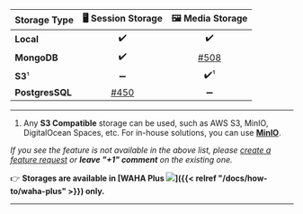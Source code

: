 | Storage Type    |                **🖥️ Session** Storage                 |                 **🖼️ Media** Storage                  |
|-----------------|:------------------------------------------------------:|:------------------------------------------------------:|
| **Local**       |                           ✔️                           |                           ✔️                           |
| **MongoDB**     |                           ✔️                           | [#508](https://github.com/devlikeapro/waha/issues/508) |
| **S3**¹        |                           ➖                            |                          ✔️¹                           |
| **PostgresSQL** | [#450](https://github.com/devlikeapro/waha/issues/450) |                           ➖                            |

****
1. Any **S3 Compatible** storage can be used, such as AWS S3, MinIO, DigitalOcean Spaces, etc. For in-house solutions, you can use [**MinIO**](https://min.io/).

_If you see the feature is not available in the above list, please [create a feature request](https://github.com/devlikeapro/waha/issues/new/choose) or **leave "+1" comment** on the existing one._

👉 <b>Storages are available in [WAHA Plus ![](/images/versions/plus.png)]({{< relref "/docs/how-to/waha-plus" >}}) only.</b>
****
